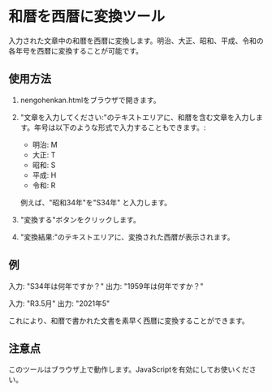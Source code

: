# 和暦を西暦に変換ツール

入力された文章中の和暦を西暦に変換します。明治、大正、昭和、平成、令和の各年号を西暦に変換することが可能です。

## 使用方法

1. nengohenkan.htmlをブラウザで開きます。 
2. "文章を入力してください:"のテキストエリアに、和暦を含む文章を入力します。年号は以下のような形式で入力することもできます。:

   - 明治: M
   - 大正: T
   - 昭和: S
   - 平成: H
   - 令和: R

   例えば、"昭和34年"を"S34年" と入力します。
3. "変換する"ボタンをクリックします。
4. "変換結果:"のテキストエリアに、変換された西暦が表示されます。

## 例

入力: "S34年は何年ですか？"
出力: "1959年は何年ですか？"

入力: "R3.5月"
出力: "2021年5"

これにより、和暦で書かれた文書を素早く西暦に変換することができます。

## 注意点

このツールはブラウザ上で動作します。JavaScriptを有効にしてお使いください。

